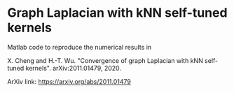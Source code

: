 # Graph Laplacian with kNN self-tuned kernels

Matlab code to reproduce the numerical results in

X. Cheng and H.-T. Wu. "Convergence of graph Laplacian with kNN self-tuned kernels". arXiv:2011.01479, 2020.

ArXiv link: https://arxiv.org/abs/2011.01479
